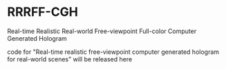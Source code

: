 # RRRFF-CGH

Real-time Realistic Real-world Free-viewpoint Full-color Computer Generated Hologram

code for "Real-time realistic free-viewpoint computer generated hologram for real-world scenes" will be released here
